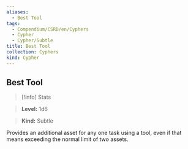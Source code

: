 ```yaml
---
aliases:
  - Best Tool
tags:
  - Compendium/CSRD/en/Cyphers
  - Cypher
  - Cypher/Subtle
title: Best Tool
collection: Cyphers
kind: Cypher
---
```

## Best Tool    
>[!info] Stats    
> **Level:** 1d6    
> **Kind:** Subtle  
    
Provides an additional asset for any one task using a tool, even if that means exceeding the normal limit of two assets.
